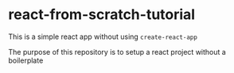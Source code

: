 # react-from-scratch-tutorial
This is a simple react app without using `create-react-app`

The purpose of this repository is to setup a react project without a boilerplate
